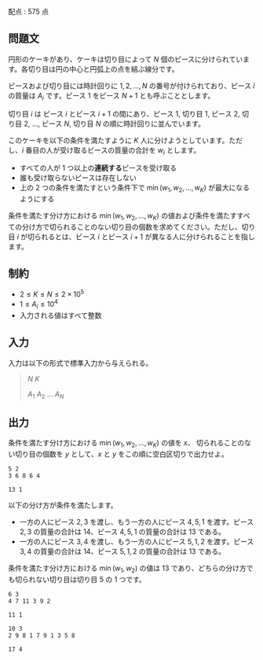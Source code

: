 配点 : $575$ 点

## 問題文

円形のケーキがあり、ケーキは切り目によって $N$ 個のピースに分けられています。各切り目は円の中心と円弧上の点を結ぶ線分です。

ピースおよび切り目には時計回りに $1, 2, \ldots, N$ の番号が付けられており、ピース $i$ の質量は $A_i$ です。ピース $1$ をピース $N + 1$ とも呼ぶこととします。

切り目 $i$ は ピース $i$ とピース $i + 1$ の間にあり、ピース $1$, 切り目 $1$, ピース $2$, 切り目 $2$, $\ldots$, ピース $N$, 切り目 $N$ の順に時計回りに並んでいます。

このケーキを以下の条件を満たすように $K$ 人に分けようとしています。ただし、$i$ 番目の人が受け取るピースの質量の合計を $w_i$ とします。

- すべての人が $1$ つ以上の**連続する**ピースを受け取る
- 誰も受け取らないピースは存在しない
- 上の $2$ つの条件を満たすという条件下で $\min(w_1, w_2, \ldots, w_K)$ が最大になるようにする

条件を満たす分け方における $\min(w_1, w_2, \ldots, w_K)$ の値および条件を満たすすべての分け方で切られることのない切り目の個数を求めてください。ただし、切り目 $i$ が切られるとは、ピース $i$ とピース $i + 1$ が異なる人に分けられることを指します。

## 制約

- $2 \leq K \leq N \leq 2 \times 10^5$
- $1 \leq A_i \leq 10^4$
- 入力される値はすべて整数

## 入力

入力は以下の形式で標準入力から与えられる。

> $N$ $K$
> 
> $A_1$ $A_2$ $\ldots$ $A_N$

## 出力

条件を満たす分け方における $\min(w_1, w_2, \ldots, w_K)$ の値を $x$、 切られることのない切り目の個数を $y$ として、$x$ と $y$ をこの順に空白区切りで出力せよ。

```input1
5 2
3 6 8 6 4
```

```output1
13 1
```

以下の分け方が条件を満たします。

- 一方の人にピース $2, 3$ を渡し、もう一方の人にピース $4, 5, 1$ を渡す。ピース $2, 3$ の質量の合計は $14$、ピース $4, 5, 1$ の質量の合計は $13$ である。
- 一方の人にピース $3, 4$ を渡し、もう一方の人にピース $5, 1, 2$ を渡す。ピース $3, 4$ の質量の合計は $14$、ピース $5, 1, 2$ の質量の合計は $13$ である。

条件を満たす分け方における $\min(w_1, w_2)$ の値は $13$ であり、どちらの分け方でも切られない切り目は切り目 $5$ の $1$ つです。

```input2
6 3
4 7 11 3 9 2
```

```output2
11 1
```

```input3
10 3
2 9 8 1 7 9 1 3 5 8
```

```output3
17 4
```